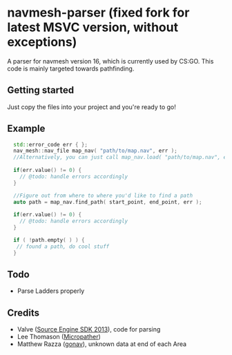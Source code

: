 # navmesh-parser (fixed fork for latest MSVC version, without exceptions)
 
A parser for navmesh version 16, which is currently used by CS:GO.
This code is mainly targeted towards pathfinding.

## Getting started

Just copy the files into your project and you're ready to go!

## Example
```cpp
  std::error_code err { };
  nav_mesh::nav_file map_nav( "path/to/map.nav", err ); 
  //Alternatively, you can just call map_nav.load( "path/to/map.nav", err );
 
  if(err.value() != 0) {
	// @todo: handle errors accordingly
  }

  //Figure out from where to where you'd like to find a path
  auto path = map_nav.find_path( start_point, end_point, err );
 
  if(err.value() != 0) {
	// @todo: handle errors accordingly
  }

  if ( !path.empty( ) ) {
   // found a path, do cool stuff
  }
```

## Todo

- Parse Ladders properly

## Credits

- Valve ([Source Engine SDK 2013](https://github.com/ValveSoftware/source-sdk-2013)), code for parsing
- Lee Thomason ([Micropather](https://github.com/leethomason/MicroPather))
- Matthew Razza ([gonav](https://github.com/mrazza/gonav)), unknown data at end of each Area
